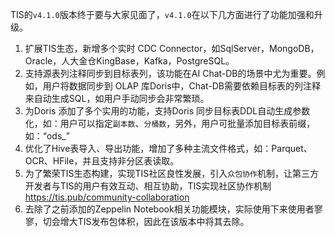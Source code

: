 TIS的`v4.1.0`版本终于要与大家见面了，`v4.1.0`在以下几方面进行了功能加强和升级。

1. 扩展TIS生态，新增多个实时 CDC Connector，如SqlServer，MongoDB，Oracle，人大金仓KingBase，Kafka，PostgreSQL。
2. 支持源表列注释同步到目标表列，该功能在AI Chat-DB的场景中尤为重要。例如，用户将数据同步到 OLAP 库Doris中，Chat-DB需要依赖目标表的列注释来自动生成SQL，如用户手动同步会非常繁琐。
3. 为Doris 添加了多个实用的功能，支持Doris 同步目标表DDL自动生成参数化，如：用户可以指定`副本数`、`分桶数`，另外，用户可批量添加目标表前缀，如：“ods_”
4. 优化了Hive表导入、导出功能，增加了多种主流文件格式，如：Parquet、OCR、HFile，并且支持非分区表读取。
5. 为了繁荣TIS生态构建，实现TIS社区良性发展，引入`众包协作`机制，让第三方开发者与TIS的用户有效互动、相互协助，TIS实现社区协作机制 https://tis.pub/community-collaboration
6. 去除了之前添加的Zeppelin Notebook相关功能模块，实际使用下来使用者寥寥，切会增大TIS发布包体积，因此在该版本中将其去除。
